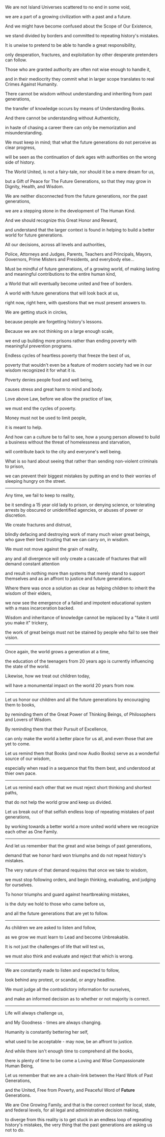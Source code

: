 We are not Island Universes scattered to no end in some void,

we are a part of a growing civilization with a past and a future.

And we might have become confused about the Scope of Our Existence,

we stand divided by borders and committed to repeating history's mistakes.

It is unwise to pretend to be able to handle a great responsibility,

only desperation, fractures, and exploitation by other desperate pretenders can follow.

Those who are granted authority are often not wise enough to handle it,

and in their mediocrity they commit what in larger scope translates to real Crimes Against Humanity.

There cannot be wisdom without understanding and inheriting from past generations,

the transfer of knowledge occurs by means of Understanding Books.

And there cannot be understanding without Authenticity,

in haste of chasing a career there can only be memorization and misunderstanding.

We must keep in mind; that what the future generations do not perceive as clear progress,

will be seen as the continuation of dark ages with authorities on the wrong side of history.

The World United, is not a fairy-tale, nor should it be a mere dream for us,

but a Gift of Peace for The Future Generations, so that they may grow in Dignity, Health, and Wisdom.

We are neither disconnected from the future generations, nor the past generations,

we are a stepping stone in the development of The Human Kind.

And we should recognize this Great Honor and Reward,

and understand that the larger context is found in helping to build a better world for future generations.

All our decisions, across all levels and authorities,

Police, Attorneys and Judges, Parents, Teachers and Principals, Mayors, Governors, Prime Misters and Presidents, and everybody else...

Must be mindful of future generations, of a growing world, of making lasting and meaningful contributions to the entire human kind,

a World that will eventually become united and free of borders.

A world with future generations that will look back at us,

right now, right here, with questions that we must present answers to.

We are getting stuck in circles,

because people are forgetting history's lessons.

Because we are not thinking on a large enough scale,

we end up building more prisons rather than ending poverty with meaningful prevention programs.

Endless cycles of heartless poverty that freeze the best of us,

poverty that wouldn't even be a feature of modern society had we in our wisdom recognized it for what it is.

Poverty denies people food and well being,

causes stress and great harm to mind and body.

Love above Law, before we allow the practice of law,

we must end the cycles of poverty.

Money must not be used to limit people,

it is meant to help.

And how can a culture be to fail to see, how a young person allowed to build a business without the threat of homelessness and starvation,

will contribute back to the city and everyone's well being.

What is so hard about seeing that rather than sending non-violent criminals to prison,

we can prevent their biggest mistakes by putting an end to their worries of sleeping hungry on the street.

---

Any time, we fail to keep to reality,

be it sending a 15 year old lady to prison, or denying science, or tolerating arrests by obscured or unidentified agencies, or abuses of power or discretion.

We create fractures and distrust,

blindly defacing and destroying work of many much wiser great beings, who gave their best trusting that we can carry on, in wisdom.

We must not move against the grain of reality,

any and all divergence will only create a cascade of fractures that will demand constant attention

and result in nothing more than systems that merely stand to support themselves and as an affront to justice and future generations.

Where there was once a solution as clear as helping children to inherit the wisdom of their elders,

we now see the emergence of a failed and impotent educational system with a mass incarceration backed.

Wisdom and inheritance of knowledge cannot be replaced by a "fake it until you make it" trickery,

the work of great beings must not be stained by people who fail to see their vision.

---

Once again, the world grows a generation at a time,

the education of the teenagers from 20 years ago is currently influencing the state of the world.

Likewise, how we treat out children today,

will have a monumental impact on the world 20 years from now.

---

Let us honor our children and all the future generations by encouraging them to books,

by reminding them of the Great Power of Thinking Beings, of Philosophers and Lovers of Wisdom.

By reminding them that their Pursuit of Excellence,

can only make the world a better place for us all, and even those that are yet to come.

Let us remind them that Books (and now Audio Books) serve as a wonderful source of our wisdom,

especially when read in a sequence that fits them best, and understood at thier own pace.

---

Let us remind each other that we must reject short thinking and shortest paths,

that do not help the world grow and keep us divided.

Let us break out of that selfish endless loop of repeating mistakes of past generations,

by working towards a better world a more united world where we recognize each other as One Family.

---

And let us remember that the great and wise beings of past generations,

demand that we honor hard won triumphs and do not repeat history's mistakes.

The very nature of that demand requires that once we take to wisdom,

we must stop following orders, and begin thinking, evaluating, and judging for ourselves.

To honor triumphs and guard against heartbreaking mistakes,

is the duty we hold to those who came before us,

and all the future generations that are yet to follow.

---

As children we are asked to listen and follow,

as we grow we must learn to Lead and become Unbreakable.

It is not just the challenges of life that will test us,

we must also think and evaluate and reject that which is wrong.

---

We are constantly made to listen and expected to follow,

look behind any protest, or scandal, or angry headline.

We must judge all the contradictory information for ourselves,

and make an informed decision as to whether or not majority is correct.

---

Life will always challenge us,

and My Goodness - times are always changing.

Humanity is constantly bettering her self,

what used to be acceptable - may now, be an affront to justice.

And while there isn't enough time to comprehend all the books,

there is plenty of time to be come a Loving and Wise Compassionate Human Being,

Let us remember that we are a chain-link between the Hard Work of Past Generations,

and the United, Free from Poverty, and Peaceful Word of **Future** Generations.

We are One Growing Family, and that is the correct context for local, state, and federal levels, for all legal and administrative decision making,

to diverge from this reality is to get stuck in an endless loop of repeating history's mistakes, the very thing that the past generations are asking us not to do.
